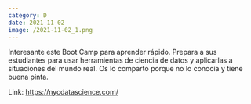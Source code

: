 ```yaml
--- 
category: D 
date: 2021-11-02 
image: /2021-11-02_1.png 
--- 
```


Interesante este Boot Camp para aprender rápido. Prepara a sus estudiantes para usar herramientas de ciencia de datos y aplicarlas a situaciones del mundo real. Os lo comparto porque no lo conocía y tiene buena pinta.

Link:  https://nycdatascience.com/